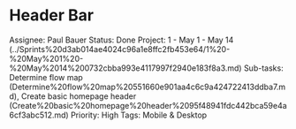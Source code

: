 # Header Bar

Assignee: Paul Bauer
Status: Done
Project: 1 - May 1 - May 14 (../Sprints%20d3ab014ae4024c96a1e8ffc2fb453e64/1%20-%20May%201%20-%20May%2014%200732cbba993e4117997f2940e183f8a3.md)
Sub-tasks: Determine flow map (Determine%20flow%20map%20551660e901aa4c6c9a424722413ddba7.md), Create basic homepage header (Create%20basic%20homepage%20header%2095f48941fdc442bca59e4a6cf3abc512.md)
Priority: High
Tags: Mobile & Desktop